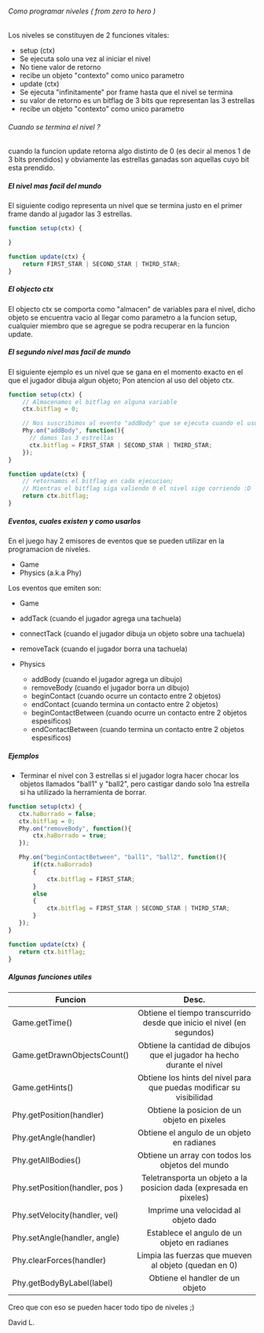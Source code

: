 ###### Como programar niveles ( from zero to hero )

Los niveles se constituyen de 2 funciones vitales:
 - setup (ctx)
  - Se ejecuta solo una vez al iniciar el nivel
  - No tiene valor de retorno
  - recibe un objeto "contexto" como unico parametro
 - update (ctx)
  - Se ejecuta "infinitamente" por frame hasta que el nivel se termina
  - su valor de retorno es un bitflag de 3 bits que representan las 3 estrellas
  - recibe un objeto "contexto" como unico parametro

###### Cuando se termina el nivel ?
cuando la funcion update retorna algo distinto de 0 (es decir al menos 1 de 3 bits prendidos)
y obviamente las estrellas ganadas son aquellas cuyo bit esta prendido.

##### El nivel mas facil del mundo
El siguiente codigo representa un nivel que se termina justo en el primer frame
dando al jugador las 3 estrellas.

```javascript
function setup(ctx) {

}

function update(ctx) {
    return FIRST_STAR | SECOND_STAR | THIRD_STAR;
}
```
##### El objecto ctx
El objecto ctx se comporta como "almacen" de variables para el nivel,
dicho objeto se encuentra vacio al llegar como parametro a la funcion setup,
cualquier miembro que se agregue se podra recuperar en la funcion update.



##### El segundo nivel mas facil de mundo
El siguiente ejemplo es un nivel que se gana en el momento exacto en el que el jugador dibuja algun objeto;
Pon atencion al uso del objeto ctx.

```javascript
function setup(ctx) {
    // Almacenamos el bitflag en alguna variable
    ctx.bitflag = 0;

    // Nos suscribimos al evento "addBody" que se ejecuta cuando el usuario dibuja un objecto
    Phy.on("addBody", function(){
      // damos las 3 estrellas
      ctx.bitflag = FIRST_STAR | SECOND_STAR | THIRD_STAR;
    });
}

function update(ctx) {
    // retornamos el bitflag en cada ejecucion;
    // Mientras el bitflag siga valiendo 0 el nivel sige corriendo :D
    return ctx.bitflag;
}
```

##### Eventos, cuales existen y como usarlos
En el juego hay 2 emisores de eventos que se pueden utilizar en la programacion de niveles.
 - Game
 - Physics (a.k.a Phy)

Los eventos que emiten son:

 - Game
  - addTack (cuando el jugador agrega una tachuela)
  - connectTack (cuando el jugador dibuja un objeto sobre una tachuela)
  - removeTack (cuando el jugador borra una tachuela)

- Physics
  - addBody (cuando el jugador agrega un dibujo)
  - removeBody (cuando el jugador borra un dibujo)
  - beginContact (cuando ocurre un contacto entre 2 objetos)
  - endContact (cuando termina un contacto entre 2 objetos)
  - beginContactBetween (cuando ocurre un contacto entre 2 objetos espesificos)
  - endContactBetween (cuando termina un contacto entre 2 objetos espesificos)

##### Ejemplos

- Terminar el nivel con 3 estrellas si el jugador logra hacer chocar los objetos llamados  "ball1" y "ball2",  pero castigar dando solo 1na estrella si ha utilizado la herramienta de borrar.

```javascript
function setup(ctx) {
   ctx.haBorrado = false;
   ctx.bitflag = 0;
   Phy.on("removeBody", function(){
       ctx.haBorrado = true;
   });

   Phy.on("beginContactBetween", "ball1", "ball2", function(){
       if(ctx.haBorrado)
       {
           ctx.bitflag = FIRST_STAR;
       }
       else
       {
           ctx.bitflag = FIRST_STAR | SECOND_STAR | THIRD_STAR;
       }
   });
}

function update(ctx) {
   return ctx.bitflag;
}
```


##### Algunas funciones utiles

| Funcion                        |  Desc.                                                                  |
|--------------------------------|:-----------------------------------------------------------------------:|
| Game.getTime()                 |  Obtiene el tiempo transcurrido desde que inicio el nivel (en segundos) |
| Game.getDrawnObjectsCount()    | Obtiene la cantidad de dibujos que el jugador ha hecho durante el nivel |
| Game.getHints()                |   Obtiene los hints del nivel para que puedas modificar su visibilidad  |
| Phy.getPosition(handler)       |               Obtiene la posicion de un objeto en pixeles               |
| Phy.getAngle(handler)          |                Obtiene el angulo de un objeto en radianes               |
| Phy.getAllBodies()             |             Obtiene un array con todos los objetos del mundo            |
| Phy.setPosition(handler, pos ) |    Teletransporta un objeto a la posicion dada (expresada en pixeles)   |
| Phy.setVelocity(handler, vel)  |                   Imprime una velocidad al objeto dado                  |
| Phy.setAngle(handler, angle)   |               Establece el angulo de un objeto en radianes              |
| Phy.clearForces(handler)       |          Limpia las fuerzas que mueven al objeto (quedan en 0)          |
| Phy.getBodyByLabel(label)      |                      Obtiene el handler de un objeto                    |



Creo que con eso se pueden hacer todo tipo de niveles ;)

David L.
